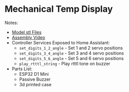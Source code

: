 # Mechanical Temp Display

Notes:
* [Model stl Files](https://engineezy.com/collections/stl-downloads/products/the-rack-driven-7-segment-display)
* [Assembly Video](https://www.youtube.com/watch?v=OG50VaT9Jg0)
* Controller Services Exposed to Home Assistant:
  * ```set_digits_1_2_angle``` - Set 1 and 2 servo positions
  * ```set_digits_3_4_angle``` - Set 3 and 4 servo positions
  * ```set_digits_5_6_angle``` - Set 5 and 6 servo positions
  * ```play_rtttl_string``` - Play rtttl tone on buzzer
* Parts List:  
  * ESP32 D1 Mini
  * Passive Buzzer
  * 3d printed case
